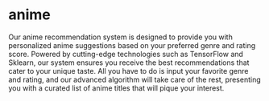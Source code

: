 # anime
Our anime recommendation system is designed to provide you with personalized anime suggestions based on your preferred genre and rating score. Powered by cutting-edge technologies such as TensorFlow and Sklearn, our system ensures you receive the best recommendations that cater to your unique taste. All you have to do is input your favorite genre and rating, and our advanced algorithm will take care of the rest, presenting you with a curated list of anime titles that will pique your interest.
